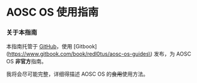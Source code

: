 # AOSC OS 使用指南

### 关于本指南

本指南托管于 [GitHub](https://github.com/RedL0tus/AOSC-OS-Guides)，使用 [Gitbook](https://www.gitbook.com/book/redl0tus/aosc-os-guides\) 发布，为 AOSC OS **非官方**指南。

我将会尽可能完整，详细得描述 AOSC OS 的~~食用~~使用方法。



